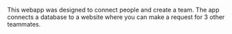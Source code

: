 This webapp was designed to connect people and create a team. The app connects a database to a website where you can make a request for 3 other teammates.
